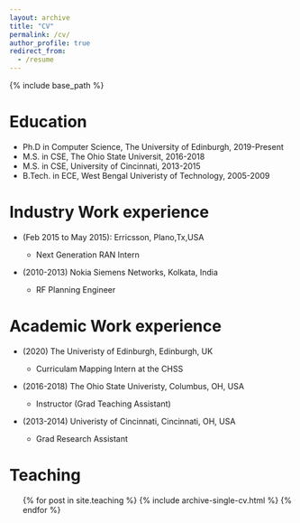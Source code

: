 ```yaml
---
layout: archive
title: "CV"
permalink: /cv/
author_profile: true
redirect_from:
  - /resume
---
```


{% include base_path %}

Education
=========
* Ph.D in Computer Science, The University of Edinburgh, 2019-Present
* M.S. in CSE, The Ohio State Universit, 2016-2018
* M.S. in CSE, University of Cincinnati, 2013-2015
* B.Tech. in ECE, West Bengal Univeristy of Technology, 2005-2009

Industry Work experience
========================
* (Feb 2015 to May 2015): Erricsson, Plano,Tx,USA
  * Next Generation RAN Intern

* (2010-2013) Nokia Siemens Networks, Kolkata, India
  * RF Planning Engineer


Academic Work experience
========================
* (2020) The Univeristy of Edinburgh, Edinburgh, UK
  * Curriculam Mapping Intern at the CHSS

* (2016-2018) The Ohio State Univeristy, Columbus, OH, USA
  * Instructor (Grad Teaching Assistant)

* (2013-2014) Univeristy of Cincinnati, Cincinnati, OH, USA
  * Grad Research Assistant


  
Teaching
======
  <ul>{% for post in site.teaching %}
    {% include archive-single-cv.html %}
  {% endfor %}</ul>

